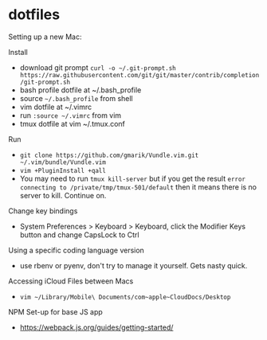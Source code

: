 # dotfiles

Setting up a new Mac:

Install 
* download git prompt `curl -o ~/.git-prompt.sh https://raw.githubusercontent.com/git/git/master/contrib/completion/git-prompt.sh`
* bash profile dotfile at ~/.bash_profile
* source `~/.bash_profile` from shell
* vim dotfile at ~/.vimrc
* run `:source ~/.vimrc` from vim
* tmux dotfile at vim ~/.tmux.conf

Run 
* `git clone https://github.com/gmarik/Vundle.vim.git ~/.vim/bundle/Vundle.vim`
* `vim +PluginInstall +qall`
* You may need to run `tmux kill-server` but if you get the result `error connecting to /private/tmp/tmux-501/default` then it means there is no server to kill. Continue on.

Change key bindings
* System Preferences > Keyboard > Keyboard, click the Modifier Keys button and change CapsLock to Ctrl

Using a specific coding language version
* use rbenv or pyenv, don't try to manage it yourself. Gets nasty quick.
  
Accessing iCloud Files between Macs
* `vim ~/Library/Mobile\ Documents/com~apple~CloudDocs/Desktop`

NPM Set-up for base JS app
* https://webpack.js.org/guides/getting-started/

